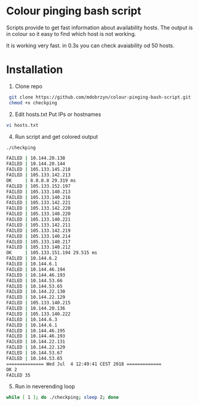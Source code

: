 # Colour pinging bash script
Scripts provide to get fast information about availability hosts.
The output is in colour so it easy to find which host is not working.

It is working very fast. in 0.3s you can check avaiability od 50 hosts.

# Installation

1. Clone repo
```bash
 git clone https://github.com/mdobrzyn/colour-pinging-bash-script.git
 chmod +x checkping
```
2. Edit hosts.txt Put IPs or hostnames
```bash
vi hosts.txt
```
4. Run script and get colored output
```bash
./checkping

FAILED | 10.144.20.138
FAILED | 10.144.20.144
FAILED | 105.133.145.218
FAILED | 105.133.142.213
OK     | 8.8.8.8 29.319 ms
FAILED | 105.133.152.197
FAILED | 105.133.140.213
FAILED | 105.133.140.216
FAILED | 105.133.142.221
FAILED | 105.133.142.220
FAILED | 105.133.140.220
FAILED | 105.133.140.221
FAILED | 105.133.142.211
FAILED | 105.133.142.219
FAILED | 105.133.140.214
FAILED | 105.133.140.217
FAILED | 105.133.140.212
OK     | 105.133.151.194 29.515 ms
FAILED | 10.144.6.2
FAILED | 10.144.6.1
FAILED | 10.144.46.194
FAILED | 10.144.46.193
FAILED | 10.144.53.66
FAILED | 10.144.53.65
FAILED | 10.144.22.130
FAILED | 10.144.22.129
FAILED | 105.133.140.215
FAILED | 10.144.20.136
FAILED | 105.133.140.222
FAILED | 10.144.6.3
FAILED | 10.144.6.1
FAILED | 10.144.46.195
FAILED | 10.144.46.193
FAILED | 10.144.22.131
FAILED | 10.144.22.129
FAILED | 10.144.53.67
FAILED | 10.144.53.65
============== Wed Jul  4 12:49:41 CEST 2018 =============
OK 2
FAILED 35
```

5. Run in neverending loop
```bash
while [ 1 ]; do ./checkping; sleep 2; done
```
